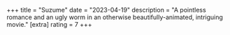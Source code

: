 +++
title = "Suzume"
date = "2023-04-19"
description = "A pointless romance and an ugly worm in an otherwise beautifully-animated, intriguing movie."
[extra]
rating = 7
+++
